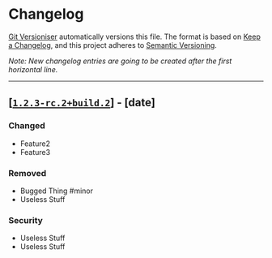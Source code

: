 # Changelog

[Git Versioniser](https://github.com/Luzkan/GitVersioniser) automatically versions this file. The format is based on [Keep a Changelog](https://keepachangelog.com/en/1.0.0/), and this project adheres to [Semantic Versioning](https://semver.org/spec/v2.0.0.html).

_Note: New changelog entries are going to be created after the first horizontal line._

---

## [[`1.2.3-rc.2+build.2`]] - [date]

### Changed

- Feature2
- Feature3

### Removed

- Bugged Thing #minor
- Useless Stuff

### Security

- Useless Stuff
- Useless Stuff



[`1.2.3-rc.2+build.2`]: https://github.com/Luzkan/GitVersioniserTest/releases/tag/1.2.3-rc.2+build.2
